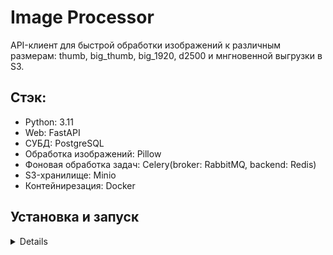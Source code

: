# Image Processor

API-клиент для быстрой обработки изображений к различным размерам: thumb, big_thumb, big_1920, d2500 и мнгновенной выгрузки в S3.

## Стэк:
  * Python: 3.11
  * Web: FastAPI
  * СУБД: PostgreSQL
  * Обработка изображений: Pillow
  * Фоновая обработка задач: Celery(broker: RabbitMQ, backend: Redis)
  * S3-хранилище: Minio
  * Контейнирезация: Docker

## Установка и запуск
<details>
### Для разработки:

* После клонирования репозитория находять в директории с приложением установите виртуальное окружение и примените зависимости из файла `requirements.txt`:

```sh
python3.11 -m venv venv

pip install -r requirements.txt
```

* Подготовьте файл `.env` с переменными окржения:
```
# POSTGRES
APP_CONF__DB__URL=postgresql+asyncpg://user:password@localhost:5432/db_name
# MINIO
APP_CONF__MINIO__ENDPOINT=http://127.0.0.1:9000
APP_CONF__MINIO__ACCESS_KEY=<your_access_key>
APP_CONF__MINIO__SECRET_KEY=<your_secret_key>
# SESSION MIDDLEWARE
APP_CONF__SECRET_KEY=YOURSECRETKEY
# CELERY
APP_CONF__CELERY__BROKER=amqp://rmuser:rmpassword@localhost:5672//
APP_CONF__CELERY__BACKEND=redis://localhost:6379/0
#INIT POSGRESQL:
POSTGRES_USER=user
POSTGRES_PASSWORD=password
POSTGRES_DB=db_name
# INIT MINIO:
MINIO_ROOT_USER=yuor_minio_user
MINIO_ROOT_PASSWORD=yuor_minio_password
# INIT RABBITMQ:
RABBITMQ_DEFAULT_USER=rmuser
RABBITMQ_DEFAULT_PASS=rmpassword
RABBITMQ_SERVER_ADDITIONAL_ERL_ARGS=-rabbit disk_free_limit 2147483648
```

Обратите Ваше внимание, что после запуска контейнеров с PostgreSQL, Minio и тд, необходимо перейти по адресу http://127.0.0.1:9001 используя выши MINIO_ROOT_USER и MINIO_ROOT_PASSWORD чтобы получить ACCESS_KEY и SECRET_KEY в разделе `Keys` для работы приложения с Minio.
</details>
